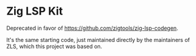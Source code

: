 # Zig LSP Kit

Deprecated in favor of https://github.com/zigtools/zig-lsp-codegen.

It's the same starting code, just maintained directly by the maintainers of ZLS, which this project was based on.
